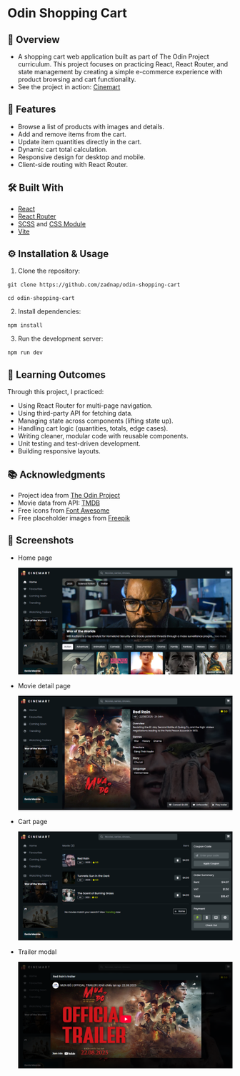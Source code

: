 # Odin Shopping Cart

## 📖 Overview

- A shopping cart web application built as part of The Odin Project
  curriculum. This project focuses on practicing React, React Router, and state management by creating a simple e-commerce experience with product browsing and cart functionality.
- See the project in action: [Cinemart](https://odin-shopping-cart-xi-liart.vercel.app/)

## 🚀 Features

- Browse a list of products with images and details.
- Add and remove items from the cart.
- Update item quantities directly in the cart.
- Dynamic cart total calculation.
- Responsive design for desktop and mobile.
- Client-side routing with React Router.

## 🛠️ Built With

- [React](https://react.dev/)
- [React Router](https://reactrouter.com/)
- [SCSS](https://sass-lang.com/) and [CSS Module](https://create-react-app.dev/docs/adding-a-css-modules-stylesheet/)
- [Vite](https://vite.dev/)

## ⚙️ Installation & Usage

1. Clone the repository:

```
git clone https://github.com/zadnap/odin-shopping-cart
```

```
cd odin-shopping-cart
```

2. Install dependencies:

```
npm install
```

3. Run the development server:

```
npm run dev
```

## 🎯 Learning Outcomes

Through this project, I practiced:

- Using React Router for multi-page navigation.
- Using third-party API for fetching data.
- Managing state across components (lifting state up).
- Handling cart logic (quantities, totals, edge cases).
- Writing cleaner, modular code with reusable components.
- Unit testing and test-driven development.
- Building responsive layouts.

## 📚 Acknowledgments

- Project idea from [The Odin Project](https://www.theodinproject.com/lessons/node-path-react-new-shopping-cart)
- Movie data from API: [TMDB](https://www.themoviedb.org/)
- Free icons from [Font Awesome](https://fontawesome.com/)
- Free placeholder images from [Freepik](https://www.freepik.com/)

## 📸 Screenshots

- Home page

  ![Home screenshot](./docs/home.png)

- Movie detail page

  ![Movie detail screenshot](./docs/movie-detail.png)

- Cart page

  ![Cart screenshot](./docs/cart.png)

- Trailer modal

  ![Trailer screenshot](./docs/trailer.png)
